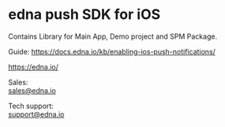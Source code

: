 # edna push SDK for iOS

Contains Library for Main App, Demo project and SPM Package.

Guide: <https://docs.edna.io/kb/enabling-ios-push-notifications/>

https://edna.io/

Sales:<br>
sales@edna.io

Tech support:<br>
support@edna.io
